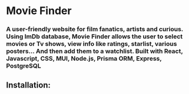 # Movie Finder

### A user-friendly website for film fanatics, artists and curious. Using ImDb database, Movie Finder allows the user to select movies or Tv shows, view info like ratings, starlist, various posters... And then add them to a watchlist. Built with React, Javascript, CSS, MUI, Node.js, Prisma ORM, Express, PostgreSQL

## Installation:












